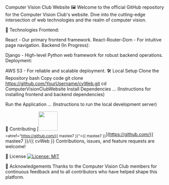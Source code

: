 Computer Vision Club Website 🖼️
Welcome to the official GitHub repository for the Computer Vision Club's website. Dive into the cutting-edge intersection of web technologies and the realm of computer vision.

🚀 Technologies
Frontend:

React - Our primary frontend framework.
React-Router-Dom - For intuitive page navigation.
Backend (In Progress):

Django - High-level Python web framework for robust backend operations.
Deployment:

AWS S3 - For reliable and scalable deployment.
🛠️ Local Setup
Clone the Repository
bash
Copy code
git clone https://github.com/YourUsername/cvWeb.git
cd ComputerVisionClubWebsite
Install Dependencies
... (Instructions for installing frontend and backend dependencies)

Run the Application
... (Instructions to run the local development server)

🙌 Contributing
[<img src="https://github.com/{{ mastee7 }}.png" width="60px;"/><br /><sub><ahref="https://github.com/{{ mastee7 }}">{{ mastee7 }}</a></sub>](https://github.com/{{ mastee7 }}/{{ cvWeb }}
Contributions, issues, and feature requests are welcome!

📜 License
[![License: MIT](https://img.shields.io/badge/License-MIT-yellow.svg)](https://opensource.org/licenses/MIT)

🙏 Acknowledgements
Thanks to the Computer Vision Club members for continuous feedback and to all contributors who have helped shape this platform.
